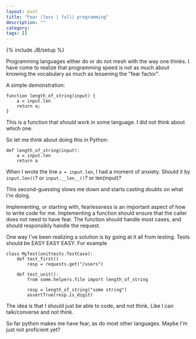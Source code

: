 ```yaml
---
layout: post
title: "Fear (less | full) programming"
description: ""
category: 
tags: []
---
```

{% include JB/setup %}

Programming languages either do or do not mesh with the way one thinks. I have
come to realize that programming speed is not as much about knowing the vocabulary
as much as lessening the "fear factor".

A simple demonstration:

    function length_of_string(input) {
        a = input.len
        return a;
    }

This is a function that *should* work in some language. I did not think about which one.

So let me think about doing this in Python:

    def length_of_string(input):
        a = input.len
        return a

When I wrote the line `a = input.len`, I had a moment of anxiety. Should it by 
`input.len()`? or `input.__len__()`? or len(input)?

This second-guessing slows me down and starts casting doubts on what I'm doing.

Implementing, or starting with, fearlessness is an important aspect of how to write
code for me. Implementing a function should ensure that the caller does not need to
have fear. The function should handle most cases, and should responsibly handle
the request.

One way I've been realizing a solution is by going at it all from testing. Tests
should be EASY EASY EASY. For example

    class MyTest(unittests.TestCase):
        def test_first()
            resp = requests.get("/users")

        def test_unit():
            from some.helpers.file import length_of_string

            resp = length_of_string("some string")
            assertTrue(resp.is_digit)

The idea is that I should just be able to code, and not think. Like I can talk/converse
and not think.

So far python makes me have fear, as do most other languages. Maybe I'm just not proficient yet?
